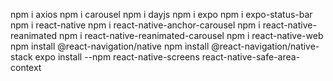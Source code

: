 npm i axios
npm i carousel
npm i dayjs
npm i expo
npm i expo-status-bar
npm i react-native
npm i react-native-anchor-carousel
npm i react-native-reanimated
npm i react-native-reanimated-carousel
npm i react-native-web
npm install @react-navigation/native
npm install @react-navigation/native-stack
expo install --npm react-native-screens react-native-safe-area-context
